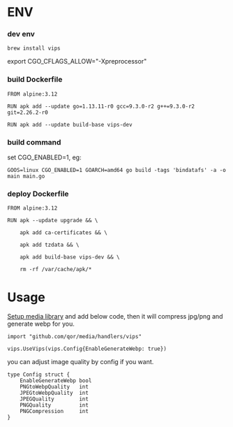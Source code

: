 # ENV

### dev env
```brew install vips```

export CGO_CFLAGS_ALLOW="-Xpreprocessor"


### build Dockerfile
```
FROM alpine:3.12

RUN apk add --update go=1.13.11-r0 gcc=9.3.0-r2 g++=9.3.0-r2 git=2.26.2-r0

RUN apk add --update build-base vips-dev
```
### build command

set CGO_ENABLED=1, eg:
```
GOOS=linux CGO_ENABLED=1 GOARCH=amd64 go build -tags 'bindatafs' -a -o main main.go
```

### deploy Dockerfile

```
FROM alpine:3.12

RUN apk --update upgrade && \

    apk add ca-certificates && \
    
    apk add tzdata && \
    
    apk add build-base vips-dev && \
    
    rm -rf /var/cache/apk/*
```
 
# Usage

[Setup media library](https://github.com/qor/media#how-to-setup-a-media-library-and-use-media-box) and add below code, then it will compress jpg/png and generate webp for you.

```
import "github.com/qor/media/handlers/vips"

vips.UseVips(vips.Config{EnableGenerateWebp: true})
```

you can adjust image quality by config if you want.
```
type Config struct {
	EnableGenerateWebp bool
	PNGtoWebpQuality   int
	JPEGtoWebpQuality  int
	JPEGQuality        int
	PNGQuality         int
	PNGCompression     int
}
  ```  

